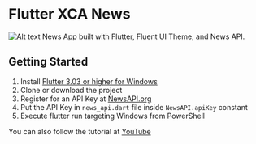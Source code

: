 # Flutter XCA News
![Alt text](./promo.jpg?raw=true "Flutter News App")
News App built with Flutter, Fluent UI Theme, and News API.

## Getting Started

1. Install [Flutter 3.03 or higher for Windows](https://docs.flutter.dev) 
2. Clone or download the project
3. Register for an API Key at [NewsAPI.org](https://newsapi.org)
4. Put the API Key in `news_api.dart` file inside `NewsAPI.apiKey` constant
5. Execute flutter run targeting Windows from PowerShell

You can also follow the tutorial at [YouTube](https://youtu.be/shJIhLf5838)